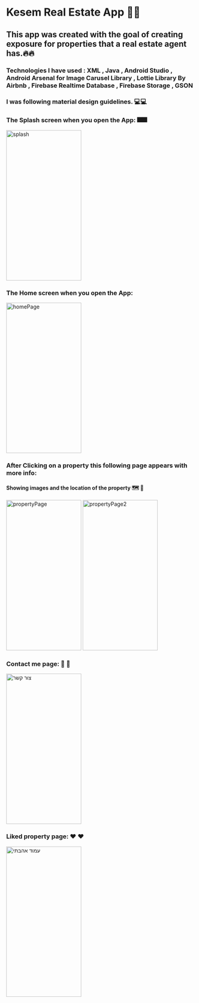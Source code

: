 # Kesem Real Estate App 🏡🏡
## This app was created with the goal of creating exposure for properties that a real estate agent has.🔥🔥
### Technologies I have used : XML , Java , Android Studio , Android Arsenal for Image Carusel Library , Lottie Library By Airbnb , Firebase Realtime Database , Firebase Storage , GSON
### I was following material design guidelines. 💻💻

### The Splash screen when you open the App: 🎆🎆
<img src="https://user-images.githubusercontent.com/62396197/148754691-f1ba3387-a0e1-4acb-964e-a6c05ec0f7f4.png" alt="splash" width="200" height="400"/>

### The Home screen when you open the App: 
<img src="https://user-images.githubusercontent.com/62396197/148754650-c87299e1-bc2b-4383-b40f-2a16e271a2a3.png" alt="homePage" width="200" height="400"/>

### After Clicking on a property this following page appears with more info: 
#### Showing images and the location of the property 🗺️ 📍
<img src="https://user-images.githubusercontent.com/62396197/148754666-c65922be-d07c-43fc-b431-8a0227405a84.png" alt="propertyPage" width="200" height="400"/>  <img src="https://user-images.githubusercontent.com/62396197/148754679-6388d1ff-dd01-4b9d-92db-e5aab3a18314.png" alt="propertyPage2" width="200" height="400"/>

### Contact me page: 📧 📲
<img src="https://user-images.githubusercontent.com/62396197/148754644-1479de6e-e90e-467a-b416-e797ec267e38.png" alt="צור קשר" width="200" height="400"/>

### Liked property page: ❤️ ❤️
<img src="https://user-images.githubusercontent.com/62396197/148754694-d2a67974-28cf-4914-bd96-36e09bd0cef9.png" alt="עמוד אהבתי" width="200" height="400"/>

